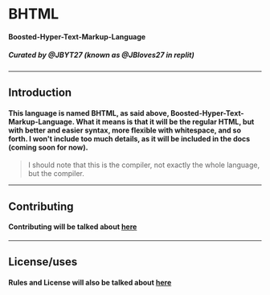 # BHTML
#### **B**oosted-**H**yper-**T**ext-**M**arkup-**L**anguage
##### Curated by @JBYT27 (known as @JBloves27 in replit)
--- 

## Introduction
#### This language is named BHTML, as said above, Boosted-Hyper-Text-Markup-Language. What it means is that it will be the regular HTML, but with better and easier syntax, more flexible with whitespace, and so forth. I won't include too much details, as it will be included in the docs (coming soon for now).

> I should note that this is the compiler, not exactly the whole language, but the compiler.

--- 

## Contributing
#### Contributing will be talked about [here]()
---
## License/uses
#### Rules and License will also be talked about [here]()